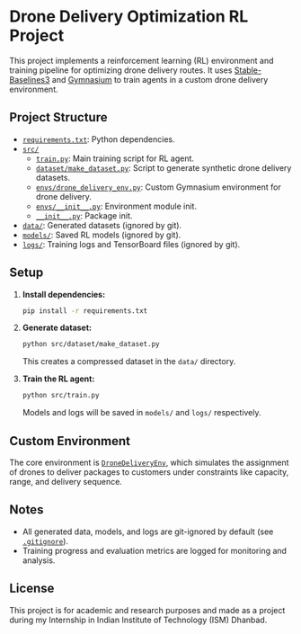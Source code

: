 # Drone Delivery Optimization RL Project

This project implements a reinforcement learning (RL) environment and training pipeline for optimizing drone delivery routes. It uses [Stable-Baselines3](https://github.com/DLR-RM/stable-baselines3) and [Gymnasium](https://github.com/Farama-Foundation/Gymnasium) to train agents in a custom drone delivery environment.

## Project Structure

- [`requirements.txt`](requirements.txt): Python dependencies.
- [`src/`](src/)
  - [`train.py`](src/train.py): Main training script for RL agent.
  - [`dataset/make_dataset.py`](src/dataset/make_dataset.py): Script to generate synthetic drone delivery datasets.
  - [`envs/drone_delivery_env.py`](src/envs/drone_delivery_env.py): Custom Gymnasium environment for drone delivery.
  - [`envs/__init__.py`](src/envs/__init__.py): Environment module init.
  - [`__init__.py`](src/__init__.py): Package init.
- [`data/`](data/): Generated datasets (ignored by git).
- [`models/`](models/): Saved RL models (ignored by git).
- [`logs/`](logs/): Training logs and TensorBoard files (ignored by git).

## Setup

1. **Install dependencies:**
   ```sh
   pip install -r requirements.txt
   ```

2. **Generate dataset:**
   ```sh
   python src/dataset/make_dataset.py
   ```
   This creates a compressed dataset in the `data/` directory.

3. **Train the RL agent:**
   ```sh
   python src/train.py
   ```
   Models and logs will be saved in `models/` and `logs/` respectively.

## Custom Environment

The core environment is [`DroneDeliveryEnv`](src/envs/drone_delivery_env.py), which simulates the assignment of drones to deliver packages to customers under constraints like capacity, range, and delivery sequence.

## Notes

- All generated data, models, and logs are git-ignored by default (see [`.gitignore`](.gitignore)).
- Training progress and evaluation metrics are logged for monitoring and analysis.

## License

This project is for academic and research purposes and made as a project during my Internship in Indian Institute of Technology (ISM) Dhanbad.
